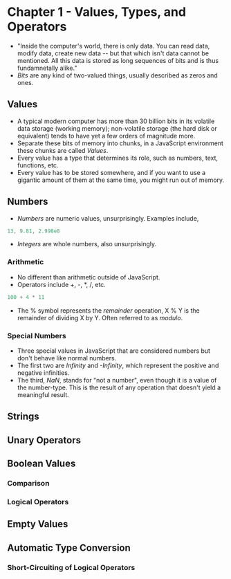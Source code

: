 # Chapter 1 - Values, Types, and Operators
- "Inside the computer's world, there is only data. You can read data, modify data, create new data -- but that which isn't data cannot be mentioned. All this data is stored as long sequences of bits and is thus fundamnetally alike."
- *Bits* are any kind of two-valued things, usually described as zeros and ones.
## Values
- A typical modern computer has more than 30 billion bits in its volatile data storage (working memory); non-volatile storage (the hard disk or equivalent) tends to have yet a few orders of magnitude more.
- Separate these bits of memory into chunks, in a JavaScript environment these chunks are called *Values*.
- Every value has a type that determines its role, such as numbers, text, functions, etc.
- Every value has to be stored somewhere, and if you want to use a gigantic amount of them at the same time, you might run out of memory.
## Numbers
- *Numbers* are numeric values, unsurprisingly. Examples include,
```javascript
13, 9.81, 2.998e8
```
- *Integers* are whole numbers, also unsurprisingly.
### Arithmetic
- No different than arithmetic outside of JavaScript.
- Operators include +, -, *, /, etc.
```javascript
100 + 4 * 11
```
- The % symbol represents the *remainder* operation, X % Y is the remainder of dividing X by Y. Often referred to as *modulo*.
### Special Numbers
- Three special values in JavaScript that are considered numbers but don't behave like normal numbers.
- The first two are *Infinity* and *-Infinity*, which represent the positive and negative infinities.
- The third, *NaN*, stands for "not a number", even though it is a value of the number-type. This is the result of any operation that doesn't yield a meaningful result.
## Strings
## Unary Operators
## Boolean Values
### Comparison
### Logical Operators
## Empty Values
## Automatic Type Conversion
### Short-Circuiting of Logical Operators

